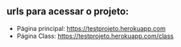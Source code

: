## urls para acessar o projeto:
* Página principal: https://testprojeto.herokuapp.com
* Página Class: https://testprojeto.herokuapp.com/class
